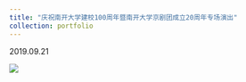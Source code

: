 ```yaml
---
title: "庆祝南开大学建校100周年暨南开大学京剧团成立20周年专场演出"
collection: portfolio
---
```


2019.09.21

<img src="https://llddeddym.github.io/images/2019-09-21.jpg"/>